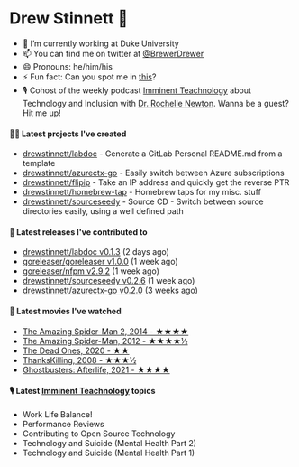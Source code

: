 
# Drew Stinnett 👋

- 🔭 I’m currently working at Duke University
- 📫 You can find me on twitter at [@BrewerDrewer](https://twitter.com/BrewerDrewer)
- 😄 Pronouns: he/him/his
- ⚡ Fun fact: Can you spot me in [this](https://www.youtube.com/watch?v=oL9WnB0qHBA)?
- 🎙 Cohost of the weekly podcast [Imminent Teachnology](https://podcast.imminentteachnology.com/) about Technology and Inclusion with [Dr. Rochelle Newton](https://www.linkedin.com/in/drrochellenewton/). Wanna be a guest? Hit me up!

#### 👨‍💻 Latest projects I've created
- [drewstinnett/labdoc](https://github.com/drewstinnett/labdoc) - Generate a GitLab Personal README.md from a template
- [drewstinnett/azurectx-go](https://github.com/drewstinnett/azurectx-go) - Easily switch between Azure subscriptions
- [drewstinnett/flipip](https://github.com/drewstinnett/flipip) - Take an IP address and quickly get the reverse PTR
- [drewstinnett/homebrew-tap](https://github.com/drewstinnett/homebrew-tap) - Homebrew taps for my misc. stuff
- [drewstinnett/sourceseedy](https://github.com/drewstinnett/sourceseedy) - Source CD - Switch between source directories easily, using a well defined path

#### 🚀 Latest releases I've contributed to
- [drewstinnett/labdoc v0.1.3](https://github.com/drewstinnett/labdoc/releases/tag/v0.1.3) (2 days ago)
- [goreleaser/goreleaser v1.0.0](https://github.com/goreleaser/goreleaser/releases/tag/v1.0.0) (1 week ago)
- [goreleaser/nfpm v2.9.2](https://github.com/goreleaser/nfpm/releases/tag/v2.9.2) (1 week ago)
- [drewstinnett/sourceseedy v0.2.6](https://github.com/drewstinnett/sourceseedy/releases/tag/v0.2.6) (1 week ago)
- [drewstinnett/azurectx-go v0.2.0](https://github.com/drewstinnett/azurectx-go/releases/tag/v0.2.0) (3 weeks ago)

#### 🍿 Latest movies I've watched
- [The Amazing Spider-Man 2, 2014 - ★★★★](https://letterboxd.com/mondodrew/film/the-amazing-spider-man-2/)
- [The Amazing Spider-Man, 2012 - ★★★★½](https://letterboxd.com/mondodrew/film/the-amazing-spider-man/)
- [The Dead Ones, 2020 - ★★](https://letterboxd.com/mondodrew/film/film:520438/)
- [ThanksKilling, 2008 - ★★★½](https://letterboxd.com/mondodrew/film/thankskilling/)
- [Ghostbusters: Afterlife, 2021 - ★★★★](https://letterboxd.com/mondodrew/film/ghostbusters-afterlife/)

#### 🎙 Latest [Imminent Teachnology](https://podcast.imminentteachnology.com/) topics
- Work Life Balance!
- Performance Reviews
- Contributing to Open Source Technology
- Technology and Suicide (Mental Health Part 2)
- Technology and Suicide (Mental Health Part 1)